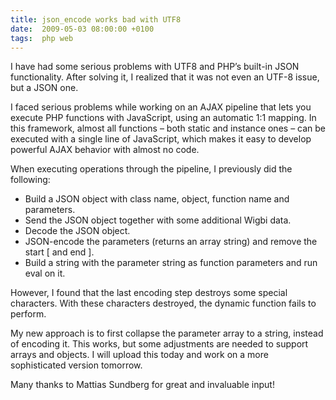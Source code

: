```yaml
---
title: json_encode works bad with UTF8
date:  2009-05-03 08:00:00 +0100
tags:  php web
---
```


I have had some serious problems with UTF8 and PHP’s built-in JSON functionality.
After solving it, I realized that it was not even an UTF-8 issue, but a JSON one.

I faced serious problems while working on an AJAX pipeline that lets you execute PHP
functions with JavaScript, using an automatic 1:1 mapping. In this framework, almost
all functions – both static and instance ones – can be executed with a single line of
JavaScript, which makes it easy to develop powerful AJAX behavior with almost no code.

When executing operations through the pipeline, I previously did the following:

* Build a JSON object with class name, object, function name and parameters.
* Send the JSON object together with some additional Wigbi data.
* Decode the JSON object.
* JSON-encode the parameters (returns an array string) and remove the start [ and end ].
* Build a string with the parameter string as function parameters and run eval on it.

However, I found that the last encoding step destroys some special characters. With
these characters destroyed, the dynamic function fails to perform.

My new approach is to first collapse the parameter array to a string, instead of
encoding it. This works, but some adjustments are needed to support arrays and
objects. I will upload this today and work on a more sophisticated version tomorrow.

Many thanks to Mattias Sundberg for great and invaluable input!